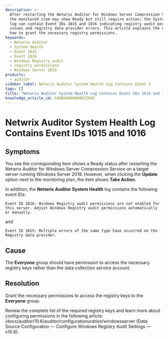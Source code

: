 ```yaml
---
description: >-
  After restarting the Netwrix Auditor for Windows Server Compression Service,
  the monitored item may show Ready but still require action; the System Health
  log can contain Event IDs 1015 and 1016 indicating registry audit permission
  issues and registry data provider errors. This article explains the cause and
  how to grant the necessary registry permissions.
keywords:
  - Netwrix Auditor
  - System Health
  - Event 1015
  - Event 1016
  - Windows Registry audit
  - registry permissions
  - Windows Server 2019
products:
  - auditor
sidebar_label: Netwrix Auditor System Health Log Contains Event I
tags: []
title: "Netwrix Auditor System Health Log Contains Event IDs 1015 and 1016"
knowledge_article_id: kA0Qk0000000RJZKA2
---
```


# Netwrix Auditor System Health Log Contains Event IDs 1015 and 1016

## Symptoms

You see the corresponding item shows a Ready status after restarting the Netwrix Auditor for Windows Server Compression Service on a target server running Windows Server 2019. However, when clicking the **Update** option next to the monitoring plan, the item shows **Take Action**.

In addition, the **Netwrix Auditor System Health** log contains the following event IDs:

```text
Event ID 1016: Windows Registry audit permissions are not enabled for this server. Adjust Windows Registry audit permissions automatically or manually.
```

and

```text
Event ID 1015: Multiple errors of the same type have occurred on the Registry data provider.
```

## Cause

The **Everyone** group should have permission to access the necessary registry keys rather than the data collection service account.

## Resolution

Grant the necessary permissions to access the registry keys to the **Everyone** group.

Review the complete list of the required registry keys and learn more about configuring permissions in the following article: /docs/auditor/10.6/auditor/configurationuration/windowsserver (Data Source Configuration — Configure Windows Registry Audit Settings — v10.6).
